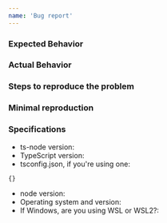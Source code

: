 ```yaml
---
name: 'Bug report'
---
```


### Expected Behavior



### Actual Behavior



### Steps to reproduce the problem



### Minimal reproduction



<!--

This link explains why we ask for a minimal reproduction.  Thank you in advance!
https://gist.github.com/Rich-Harris/88c5fc2ac6dc941b22e7996af05d70ff

You can create a reproduction here:
https://github.com/TypeStrong/ts-node-repros
-->

### Specifications

* ts-node version:
* TypeScript version:
* tsconfig.json, if you're using one:
```
{}
```
* node version:
* Operating system and version:
* If Windows, are you using WSL or WSL2?:
